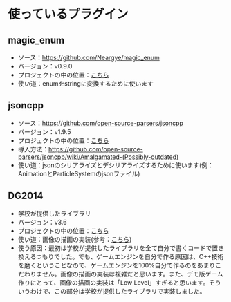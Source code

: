 # 使っているプラグイン

## magic_enum

* ソース：https://github.com/Neargye/magic_enum
* バージョン：v0.9.0
* プロジェクトの中の位置：[こちら](../lib/magic_enum.hpp)
* 使い道：enumをstringに変換するために使います

## jsoncpp

* ソース：https://github.com/open-source-parsers/jsoncpp
* バージョン：v1.9.5
* プロジェクトの中の位置：[こちら](../lib/jsoncpp)
* 導入方法：https://github.com/open-source-parsers/jsoncpp/wiki/Amalgamated-(Possibly-outdated)
* 使い道：jsonのシリアライズとデシリアライズするために使います(例：AnimationとParticleSystemのjsonファイル)

## DG2014

* 学校が提供したライブラリ
* バージョン：v3.6
* プロジェクトの中の位置：[こちら](../lib/DG2014)
* 使い道：画像の描画の実装(参考：[こちら](../src/GE/Render/Impl))
* 使う原因：最初は学校が提供したライブラリを全て自分で書くコードで置き換えるつもりでした。でも、ゲームエンジンを自分で作る原因は、C++技術を磨くということなので、ゲームエンジンを100%自分で作るのをあまりこだわりません。画像の描画の実装は複雑だと思います。また、デモ版ゲーム作りにとって、画像の描画の実装は「Low Level」すぎると思います。そういうわけで、この部分は学校が提供したライブラリで実装しました。